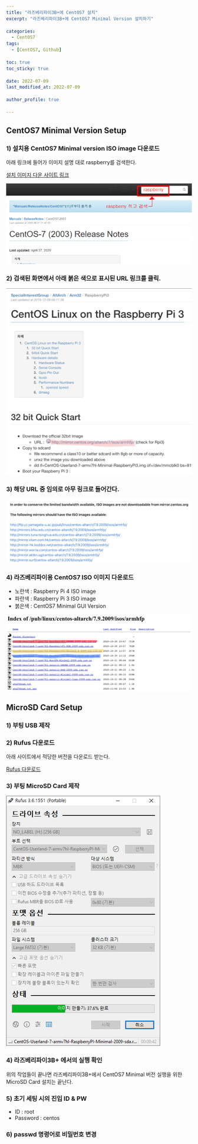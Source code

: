 ```yaml
---
title: "라즈베리파이3B+에 CentOS7 설치"
excerpt: "라즈베리파이3B+에 CentOS7 Minimal Version 설치하기"

categories:
  - CentOS7
tags:
  - [CentOS7, Github]

toc: true
toc_sticky: true

date: 2022-07-09
last_modified_at: 2022-07-09

author_profile: true

---
```


## CentOS7 Minimal Version Setup

### 1) 설치용 CentOS7 Minimal version ISO image 다운로드

아래 링크에 들어가 이미지 설명 대로 raspberry를 검색한다.

<a target="_blank" href="https://wiki.centos.org/action/show/Manuals/ReleaseNotes/CentOS7.2003?action=show&redirect=Manuals%2FReleaseNotes%2FCentOS7">설치 이미지 다운 사이트 링크</a>

![01_setting](https://github.com/carudia/carudia.github.io/blob/main/images/2022-07-09/setting/01_setting.png?raw=true)

### 2) 검색된 화면에서 아래 붉은 색으로 표시된 URL 링크를 클릭.

![02_setting](https://github.com/carudia/carudia.github.io/blob/main/images/2022-07-09/setting/02_setting.jpg?raw=true)

### 3) 해당 URL 중 임의로 아무 링크로 들어간다.

![03_setting](https://github.com/carudia/carudia.github.io/blob/main/images/2022-07-09/setting/03_setting.jpg?raw=true)

### 4) 라즈베리파이용 CentOS7 ISO 이미지 다운로드
  - 노란색 : Raspberry Pi 4 ISO image
  - 파란색 : Raspberry Pi 3 ISO image
  - 붉은색 : CentOS7 Minimal GUI Version

![04_setting](https://github.com/carudia/carudia.github.io/blob/main/images/2022-07-09/setting/04_setting.png?raw=true)

## MicroSD Card Setup

### 1) 부팅 USB 제작

### 2) Rufus 다운로드

아래 사이트에서 적당한 버전을 다운로드 받는다.

<a target="_blank" href="https://rufus.ie/downloads/">Rufus 다운로드</a>

### 3) 부팅 MicroSD Card 제작

![05_setting](https://github.com/carudia/carudia.github.io/blob/main/images/2022-07-09/setting/05_setting.png?raw=true)

### 4) 라즈베리파이3B+ 에서의 실행 확인

위의 작업들이 끝나면 라즈베리파이3B+에서 CentOS7 Minimal 버전 실행을 위한 MicroSD Card 설치는 끝난다.

### 5) 초기 세팅 시의 진입 ID & PW

 - ID : root
 - Password : centos

### 6) passwd 명령어로 비밀번호 변경
